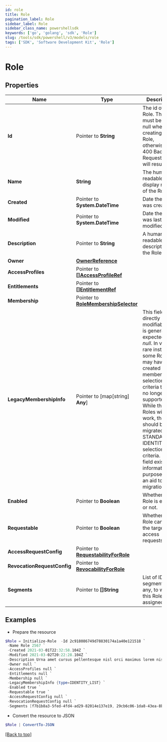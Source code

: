 ```yaml
---
id: role
title: Role
pagination_label: Role
sidebar_label: Role
sidebar_class_name: powershellsdk
keywords: ['go', 'golang', 'sdk', 'Role'] 
slug: /tools/sdk/powershell/v3/models/role
tags: ['SDK', 'Software Development Kit', 'Role']
---
```



# Role

## Properties

Name | Type | Description | Notes
------------ | ------------- | ------------- | -------------
**Id** |  Pointer to **String** | The id of the Role. This field must be left null when creating an Role, otherwise a 400 Bad Request error will result. | [optional] 
**Name** |  **String** | The human-readable display name of the Role | 
**Created** |  Pointer to **System.DateTime** | Date the Role was created | [optional] [readonly] 
**Modified** |  Pointer to **System.DateTime** | Date the Role was last modified. | [optional] [readonly] 
**Description** |  Pointer to **String** | A human-readable description of the Role | [optional] 
**Owner** |  [**OwnerReference**](owner-reference) |  | 
**AccessProfiles** |  Pointer to [**[]AccessProfileRef**](access-profile-ref) |  | [optional] 
**Entitlements** |  Pointer to [**[]EntitlementRef**](entitlement-ref) |  | [optional] 
**Membership** |  Pointer to [**RoleMembershipSelector**](role-membership-selector) |  | [optional] 
**LegacyMembershipInfo** |  Pointer to [map[string] **Any**] | This field is not directly modifiable and is generally expected to be *null*. In very rare instances, some Roles may have been created using membership selection criteria that are no longer fully supported. While these Roles will still work, they should be migrated to STANDARD or IDENTITY_LIST selection criteria. This field exists for informational purposes as an aid to such migration. | [optional] 
**Enabled** |  Pointer to **Boolean** | Whether the Role is enabled or not. | [optional] [default to $false]
**Requestable** |  Pointer to **Boolean** | Whether the Role can be the target of access requests. | [optional] [default to $false]
**AccessRequestConfig** |  Pointer to [**RequestabilityForRole**](requestability-for-role) |  | [optional] 
**RevocationRequestConfig** |  Pointer to [**RevocabilityForRole**](revocability-for-role) |  | [optional] 
**Segments** |  Pointer to **[]String** | List of IDs of segments, if any, to which this Role is assigned. | [optional] 

## Examples

- Prepare the resource
```powershell
$Role = Initialize-Role  -Id 2c918086749d78830174a1a40e121518 `
 -Name Role 2567 `
 -Created 2021-03-01T22:32:58.104Z `
 -Modified 2021-03-02T20:22:28.104Z `
 -Description Urna amet cursus pellentesque nisl orci maximus lorem nisl euismod fusce morbi placerat adipiscing maecenas nisi tristique et metus et lacus sed morbi nunc nisl maximus magna arcu varius sollicitudin elementum enim maecenas nisi id ipsum tempus fusce diam ipsum tortor. `
 -Owner null `
 -AccessProfiles null `
 -Entitlements null `
 -Membership null `
 -LegacyMembershipInfo {type=IDENTITY_LIST} `
 -Enabled true `
 -Requestable true `
 -AccessRequestConfig null `
 -RevocationRequestConfig null `
 -Segments [f7b1b8a3-5fed-4fd4-ad29-82014e137e19, 29cb6c06-1da8-43ea-8be4-b3125f248f2a]
```

- Convert the resource to JSON
```powershell
$Role | ConvertTo-JSON
```


[[Back to top]](#) 

